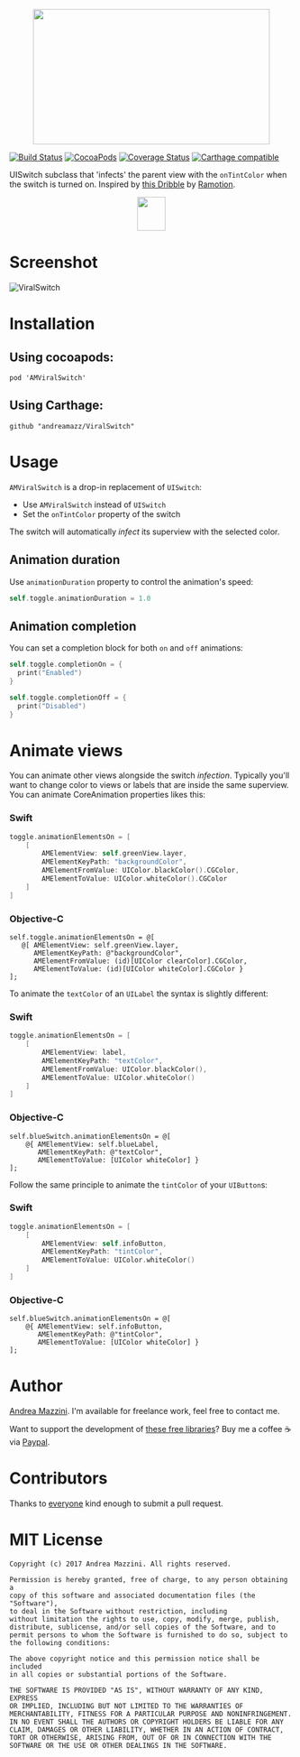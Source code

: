 <p align="center">
  <img width="420" height="240" src="assets/logo.png"/>
</p>

[![Build Status](https://travis-ci.org/andreamazz/ViralSwitch.png)](https://travis-ci.org/andreamazz/ViralSwitch)
[![CocoaPods](https://cocoapod-badges.herokuapp.com/v/AMViralSwitch/badge.png?style=flat)](http://cocoapods.org/?q=amviralswitch)
[![Coverage Status](https://coveralls.io/repos/andreamazz/ViralSwitch/badge.svg)](https://coveralls.io/r/andreamazz/ViralSwitch)
[![Carthage compatible](https://img.shields.io/badge/Carthage-compatible-4BC51D.svg?style=flat)](https://github.com/Carthage/Carthage)

UISwitch subclass that 'infects' the parent view with the `onTintColor` when the switch is turned on. Inspired by [this Dribble](https://dribbble.com/shots/1749645-Contact-Sync) by [Ramotion](https://dribbble.com/teams/Ramotion).

<p align="center">
  <a href='https://appetize.io/app/0c9gj9epg9bnv87c4mu94udcfr' alt='Live demo'>
    <img width="50" height="60" src="assets/demo.png"/>
  </a>
</p>

# Screenshot
![ViralSwitch](https://raw.githubusercontent.com/andreamazz/ViralSwitch/master/assets/screenshot.gif)

# Installation

## Using cocoapods:
```
pod 'AMViralSwitch'
```

## Using Carthage:
```
github "andreamazz/ViralSwitch"
```

# Usage
`AMViralSwitch` is a drop-in replacement of `UISwitch`:  
- Use `AMViralSwitch` instead of `UISwitch`
- Set the `onTintColor` property of the switch

The switch will automatically _infect_ its superview with the selected color.

## Animation duration
Use `animationDuration` property to control the animation's speed:
```swift
self.toggle.animationDuration = 1.0
```

## Animation completion
You can set a completion block for both `on` and `off` animations:
```swift
self.toggle.completionOn = {
  print("Enabled")
}

self.toggle.completionOff = {
  print("Disabled")
}
```

# Animate views
You can animate other views alongside the switch _infection_. Typically you'll want to change color to views or labels that are inside the same superview. You can animate CoreAnimation properties likes this:

### Swift
```swift
toggle.animationElementsOn = [
    [
        AMElementView: self.greenView.layer,
        AMElementKeyPath: "backgroundColor",
        AMElementFromValue: UIColor.blackColor().CGColor,
        AMElementToValue: UIColor.whiteColor().CGColor
    ]
]
```

### Objective-C
```objc
self.toggle.animationElementsOn = @[
   @[ AMElementView: self.greenView.layer,
      AMElementKeyPath: @"backgroundColor",
      AMElementFromValue: (id)[UIColor clearColor].CGColor,
      AMElementToValue: (id)[UIColor whiteColor].CGColor }
];
```

To animate the `textColor` of an `UILabel` the syntax is slightly different:

### Swift
```swift
toggle.animationElementsOn = [
    [
        AMElementView: label,
        AMElementKeyPath: "textColor",
        AMElementFromValue: UIColor.blackColor(),
        AMElementToValue: UIColor.whiteColor()
    ]
]
```

### Objective-C
```objc
self.blueSwitch.animationElementsOn = @[
    @{ AMElementView: self.blueLabel,
       AMElementKeyPath: @"textColor",
       AMElementToValue: [UIColor whiteColor] }
];
```

Follow the same principle to animate the `tintColor` of your `UIButton`s:

### Swift
```swift
toggle.animationElementsOn = [
    [
        AMElementView: self.infoButton,
        AMElementKeyPath: "tintColor",
        AMElementToValue: UIColor.whiteColor()
    ]
]
```

### Objective-C
```objc
self.blueSwitch.animationElementsOn = @[
    @{ AMElementView: self.infoButton,
       AMElementKeyPath: @"tintColor",
       AMElementToValue: [UIColor whiteColor] }
];
```

# Author
[Andrea Mazzini](https://twitter.com/theandreamazz). I'm available for freelance work, feel free to contact me.

Want to support the development of [these free libraries](https://cocoapods.org/owners/734)? Buy me a coffee ☕️ via [Paypal](https://www.paypal.me/andreamazzini).  

# Contributors
Thanks to [everyone](https://github.com/andreamazz/ViralSwitch/graphs/contributors) kind enough to submit a pull request.

# MIT License

	Copyright (c) 2017 Andrea Mazzini. All rights reserved.

	Permission is hereby granted, free of charge, to any person obtaining a
	copy of this software and associated documentation files (the "Software"),
	to deal in the Software without restriction, including
	without limitation the rights to use, copy, modify, merge, publish,
	distribute, sublicense, and/or sell copies of the Software, and to
	permit persons to whom the Software is furnished to do so, subject to
	the following conditions:

	The above copyright notice and this permission notice shall be included
	in all copies or substantial portions of the Software.

	THE SOFTWARE IS PROVIDED "AS IS", WITHOUT WARRANTY OF ANY KIND, EXPRESS
	OR IMPLIED, INCLUDING BUT NOT LIMITED TO THE WARRANTIES OF
	MERCHANTABILITY, FITNESS FOR A PARTICULAR PURPOSE AND NONINFRINGEMENT.
	IN NO EVENT SHALL THE AUTHORS OR COPYRIGHT HOLDERS BE LIABLE FOR ANY
	CLAIM, DAMAGES OR OTHER LIABILITY, WHETHER IN AN ACTION OF CONTRACT,
	TORT OR OTHERWISE, ARISING FROM, OUT OF OR IN CONNECTION WITH THE
	SOFTWARE OR THE USE OR OTHER DEALINGS IN THE SOFTWARE.
